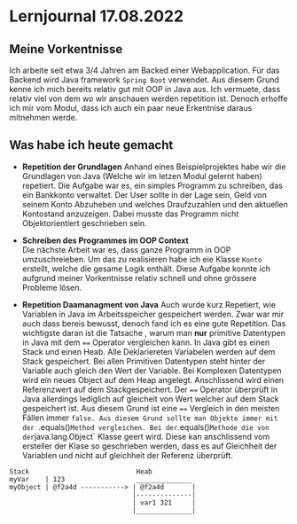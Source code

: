 # Lernjournal 17.08.2022


## Meine Vorkentnisse
Ich arbeite seit etwa 3/4 Jahren am Backed einer Webapplication. Für das Backend wird Java framework `Spring Boot` verwendet. Aus diesem Grund kenne ich mich bereits relativ gut mit OOP in Java aus. Ich vermuete, dass relativ viel von dem wo wir anschauen werden repetition ist. Denoch erhoffe ich mir vom Modul, dass ich auch ein paar neue Erkentnise daraus mitnehmen werde. 

## Was habe ich heute gemacht
- **Repetition der Grundlagen**
  Anhand eines Beispielprojektes habe wir die Grundlagen von Java (Welche wir im letzen Modul gelernt haben) repetiert. Die Aufgabe war es, ein simples Programm zu schreiben, das ein Bankkonto verwaltet. Der User sollte in der Lage sein, Geld von seinem Konto Abzuheben und welches Draufzuzahlen und den aktuellen Kontostand anzuzeigen. Dabei musste das Programm nicht Objektorientiert geschrieben sein. 

- **Schreiben des Programmes im OOP Context**  
  Die nächste Arbeit war es, dass ganze Programm in OOP umzuschreieben. Um das zu realisieren habe ich eie Klasse `Konto` erstellt, welche die gesame Logik enthält. Diese Aufgabe konnte ich aufgrund meiner Vorkentnisse relativ schnell und ohne grössere Probleme lösen. 
 
- **Repetition Daamanagment von Java**
Auch wurde kurz Repetiert, wie Variablen in Java im Arbeitsspeicher gespeichert werden. Zwar war mir auch dass bereis bewusst, denoch fand ich es eine gute Repetition.
Das wichtigste daran ist die Tatsache , warum man **nur** primitive Datentypen in Java mit dem `==` Operator vergleichen kann. In Java gibt es einen Stack und einen Heab. Alle Deklariereten Variabelen werden auf dem Stack gespeichert. Bei allen Primitiven Datentypen steht hinter der Variable auch gleich den Wert der Variable. Bei Komplexen Datentypen wird ein neues Object auf dem Heap angelegt. Anschlissend wird einen Referenzwert auf dem Stackgespeichert. Der `==` Operator überprüft in Java allerdings lediglich auf gleicheit von Wert welcher auf dem Stack gespeichert ist. Aus diesem Grund ist eine  `==` Vergleich in den meisten Fällen immer `false. Aus diesem Grund sollte man Objekte immer mit der `.equals()` Method vergleichen. Bei der `.equals()` Methode die von der `java.lang.Object` Klasse geert wird. Diese kan anschlissend vom ersteller der Klase so geschrieben werden, dass es auf Gleichheit der Variablen und nicht auf gleichheit der Referenz überprüft.

```
Stack                           Heab
myVar    | 123                  ______________
myObject | @f2a4d -----------> | @f2a4d       |
                               |--------------|
                               | var1 321     |
                               |______________|
```
